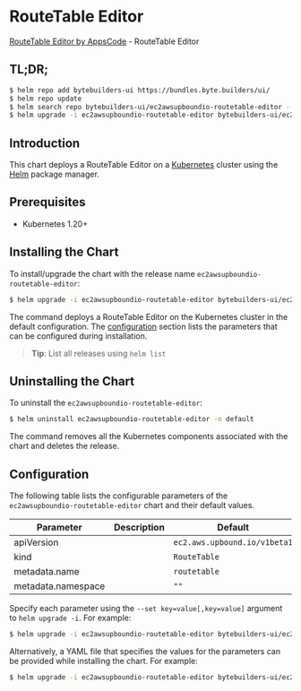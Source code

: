 # RouteTable Editor

[RouteTable Editor by AppsCode](https://byte.builders) - RouteTable Editor

## TL;DR;

```bash
$ helm repo add bytebuilders-ui https://bundles.byte.builders/ui/
$ helm repo update
$ helm search repo bytebuilders-ui/ec2awsupboundio-routetable-editor --version=v0.4.18
$ helm upgrade -i ec2awsupboundio-routetable-editor bytebuilders-ui/ec2awsupboundio-routetable-editor -n default --create-namespace --version=v0.4.18
```

## Introduction

This chart deploys a RouteTable Editor on a [Kubernetes](http://kubernetes.io) cluster using the [Helm](https://helm.sh) package manager.

## Prerequisites

- Kubernetes 1.20+

## Installing the Chart

To install/upgrade the chart with the release name `ec2awsupboundio-routetable-editor`:

```bash
$ helm upgrade -i ec2awsupboundio-routetable-editor bytebuilders-ui/ec2awsupboundio-routetable-editor -n default --create-namespace --version=v0.4.18
```

The command deploys a RouteTable Editor on the Kubernetes cluster in the default configuration. The [configuration](#configuration) section lists the parameters that can be configured during installation.

> **Tip**: List all releases using `helm list`

## Uninstalling the Chart

To uninstall the `ec2awsupboundio-routetable-editor`:

```bash
$ helm uninstall ec2awsupboundio-routetable-editor -n default
```

The command removes all the Kubernetes components associated with the chart and deletes the release.

## Configuration

The following table lists the configurable parameters of the `ec2awsupboundio-routetable-editor` chart and their default values.

|     Parameter      | Description |                 Default                 |
|--------------------|-------------|-----------------------------------------|
| apiVersion         |             | <code>ec2.aws.upbound.io/v1beta1</code> |
| kind               |             | <code>RouteTable</code>                 |
| metadata.name      |             | <code>routetable</code>                 |
| metadata.namespace |             | <code>""</code>                         |


Specify each parameter using the `--set key=value[,key=value]` argument to `helm upgrade -i`. For example:

```bash
$ helm upgrade -i ec2awsupboundio-routetable-editor bytebuilders-ui/ec2awsupboundio-routetable-editor -n default --create-namespace --version=v0.4.18 --set apiVersion=ec2.aws.upbound.io/v1beta1
```

Alternatively, a YAML file that specifies the values for the parameters can be provided while
installing the chart. For example:

```bash
$ helm upgrade -i ec2awsupboundio-routetable-editor bytebuilders-ui/ec2awsupboundio-routetable-editor -n default --create-namespace --version=v0.4.18 --values values.yaml
```
